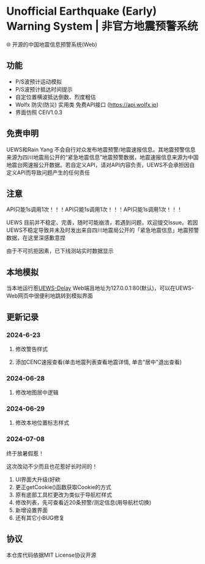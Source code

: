 # Unofficial Earthquake (Early) Warning System | 非官方地震预警系统
🌐 开源的中国地震信息预警系统(Web)

## 功能
- P/S波预计运动模拟
- P/S波预计抵达时间提示
- 自定位置横波抵达倒数、烈度粗估
- Wolfx 防灾(防災) 实用类 免费API接口 (https://api.wolfx.jp)
- 界面仿照 CEIV1.0.3

## 免责申明

UEWS和Rain Yang 不会自行对众发布地震预警/地震速报信息。其地震预警信息来源为四川地震局公开的“紧急地震信息”地震预警数据，地震速报信息来源为中国地震台网速报公开数据。若自定义API，请对API内容负责，UEWS不会承担因自定义API而导致问题产生的任何责任

## 注意

API只能1s调用1次！！！API只能1s调用1次！！！API只能1s调用1次！！！

UEWS 目前并不稳定、完善，随时可能崩溃，若遇到问题，欢迎提交Issue。若因UEWS不稳定导致并未及时发出来自四川地震局公开的「紧急地震信息」地震预警数据，在这里深感歉意捏

由于不可抗拒因素，已下线测站实时数据显示

## 本地模拟
当本地运行惹[UEWS-Delay](https://github.com/RainYangty/UEWS-Delay) Web端且地址为127.0.0.1:80(默认)，可以在UEWS-Web网页中很便利地跳转到模拟界面

## 更新记录

### 2024-6-23

1. 修改警告样式

2. 添加CENC速报查看(单击地震列表查看地震详情, 单击"居中"退出查看)

### 2024-06-28

1. 修改地图居中逻辑

### 2024-06-29

1. 修改本地位置标志样式

### 2024-07-08

终于放暑假惹！

这次改动不少而且也花惹好长时间的！

1. UI界面大升级(好欸
2. 更正getCookie()函数获取Cookie的方式
3. 原有底部工具栏更改为类似于导航栏样式
4. 修改列表，先可查看近20条预警/测定信息(用导航栏切换)
5. 新增设置界面
6. 还有其它小BUG修复


## 协议
本仓库代码依据MIT License协议开源
